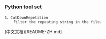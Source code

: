 
### Python tool set
    1、CutDownRepetition
        Filter the repeating string in the file.



(中文文档)[README-ZH.md]